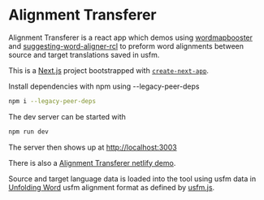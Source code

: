 # Alignment Transferer
Alignment Transferer is a react app which demos using [wordmapbooster](https://github.com/JEdward7777/wordmapbooster) and [suggesting-word-aligner-rcl](https://github.com/JEdward7777/word-aligner-rcl/tree/suggesting-word-aligner) to preform word alignments between source and target translations saved in usfm.

This is a [Next.js](https://nextjs.org/) project bootstrapped with [`create-next-app`](https://github.com/vercel/next.js/tree/canary/packages/create-next-app).

Install dependencies with npm using --legacy-peer-deps

```bash
npm i --legacy-peer-deps
```

The dev server can be started with 

```bash
npm run dev
```

The server then shows up at [http://localhost:3003](http://localhost:3003)

There is also a [Alignment Transferer netlify demo](https://alignment-transferer.netlify.app/).


Source and target language data is loaded into the tool using usfm data in [Unfolding Word](https://www.unfoldingword.org/) usfm alignment format as defined by [usfm.js](https://github.com/unfoldingWord/usfm-js).